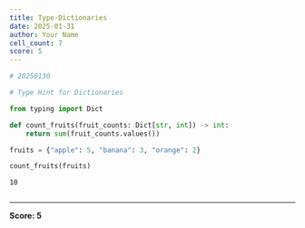 ```yaml
---
title: Type-Dictionaries
date: 2025-01-31
author: Your Name
cell_count: 7
score: 5
---
```


```python
# 20250130
```


```python
# Type Hint for Dictionaries
```


```python
from typing import Dict
```


```python
def count_fruits(fruit_counts: Dict[str, int]) -> int:
    return sum(fruit_counts.values())
```


```python
fruits = {"apple": 5, "banana": 3, "orange": 2}
```


```python
count_fruits(fruits)
```




    10




```python

```


---
**Score: 5**
